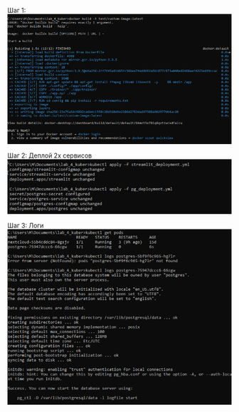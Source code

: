 Шаг 1: 
![Docker образ](imgs/docker_image.PNG)

Шаг 2: Деплой 2х сервисов
![kubectl create -f ...](imgs/deploy.PNG)

Шаг 3: Логи 
![PG_POD](imgs/pg_pod.PNG)
